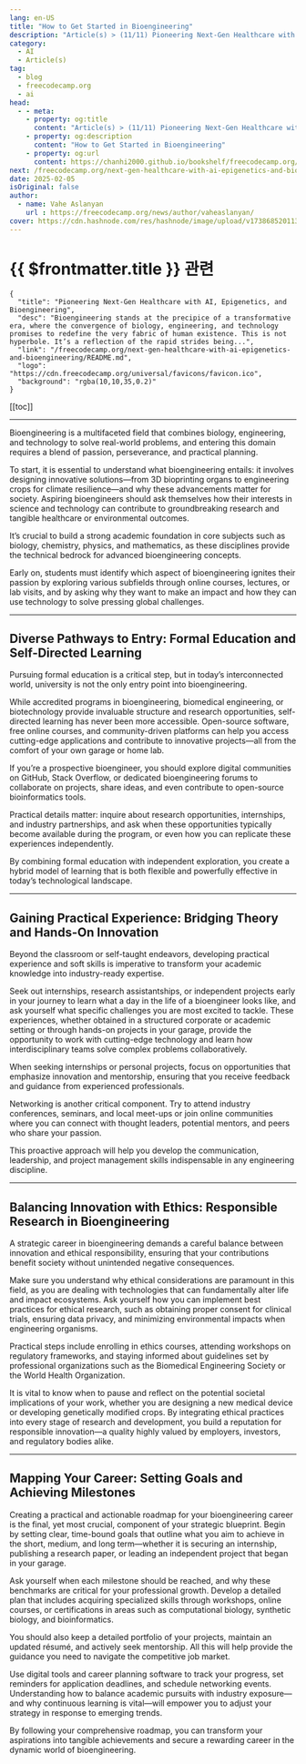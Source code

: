 ```yaml
---
lang: en-US
title: "How to Get Started in Bioengineering"
description: "Article(s) > (11/11) Pioneering Next-Gen Healthcare with AI, Epigenetics, and Bioengineering" 
category:
  - AI
  - Article(s)
tag:
  - blog
  - freecodecamp.org
  - ai
head:
  - - meta:
    - property: og:title
      content: "Article(s) > (11/11) Pioneering Next-Gen Healthcare with AI, Epigenetics, and Bioengineering"
    - property: og:description
      content: "How to Get Started in Bioengineering"
    - property: og:url
      content: https://chanhi2000.github.io/bookshelf/freecodecamp.org/next-gen-healthcare-with-ai-epigenetics-and-bioengineering/how-to-get-started-in-bioengineering.html
next: /freecodecamp.org/next-gen-healthcare-with-ai-epigenetics-and-bioengineering/README.md#conclusion-responsible-stewardship-of-bioengineering
date: 2025-02-05
isOriginal: false
author:
  - name: Vahe Aslanyan
    url : https://freecodecamp.org/news/author/vaheaslanyan/
cover: https://cdn.hashnode.com/res/hashnode/image/upload/v1738685201135/64b476e9-b17b-4788-ba3c-ec23a2576e81.png
---
```


# {{ $frontmatter.title }} 관련

```component VPCard
{
  "title": "Pioneering Next-Gen Healthcare with AI, Epigenetics, and Bioengineering",
  "desc": "Bioengineering stands at the precipice of a transformative era, where the convergence of biology, engineering, and technology promises to redefine the very fabric of human existence. This is not hyperbole. It’s a reflection of the rapid strides being...",
  "link": "/freecodecamp.org/next-gen-healthcare-with-ai-epigenetics-and-bioengineering/README.md",
  "logo": "https://cdn.freecodecamp.org/universal/favicons/favicon.ico",
  "background": "rgba(10,10,35,0.2)"
}
```

[[toc]]

---

<SiteInfo
  name="Pioneering Next-Gen Healthcare with AI, Epigenetics, and Bioengineering"
  desc="Bioengineering stands at the precipice of a transformative era, where the convergence of biology, engineering, and technology promises to redefine the very fabric of human existence. This is not hyperbole. It’s a reflection of the rapid strides being..."
  url="https://freecodecamp.org/news/next-gen-healthcare-with-ai-epigenetics-and-bioengineering#heading-how-to-get-started-in-bioengineering"
  logo="https://cdn.freecodecamp.org/universal/favicons/favicon.ico"
  preview="https://cdn.hashnode.com/res/hashnode/image/upload/v1738685201135/64b476e9-b17b-4788-ba3c-ec23a2576e81.png"/>

Bioengineering is a multifaceted field that combines biology, engineering, and technology to solve real-world problems, and entering this domain requires a blend of passion, perseverance, and practical planning.

To start, it is essential to understand what bioengineering entails: it involves designing innovative solutions—from 3D bioprinting organs to engineering crops for climate resilience—and why these advancements matter for society. Aspiring bioengineers should ask themselves how their interests in science and technology can contribute to groundbreaking research and tangible healthcare or environmental outcomes.

It’s crucial to build a strong academic foundation in core subjects such as biology, chemistry, physics, and mathematics, as these disciplines provide the technical bedrock for advanced bioengineering concepts.

Early on, students must identify which aspect of bioengineering ignites their passion by exploring various subfields through online courses, lectures, or lab visits, and by asking why they want to make an impact and how they can use technology to solve pressing global challenges.

---

## Diverse Pathways to Entry: Formal Education and Self-Directed Learning

Pursuing formal education is a critical step, but in today’s interconnected world, university is not the only entry point into bioengineering.

While accredited programs in bioengineering, biomedical engineering, or biotechnology provide invaluable structure and research opportunities, self-directed learning has never been more accessible. Open-source software, free online courses, and community-driven platforms can help you access cutting-edge applications and contribute to innovative projects—all from the comfort of your own garage or home lab.

If you’re a prospective bioengineer, you should explore digital communities on GitHub, Stack Overflow, or dedicated bioengineering forums to collaborate on projects, share ideas, and even contribute to open-source bioinformatics tools.

Practical details matter: inquire about research opportunities, internships, and industry partnerships, and ask when these opportunities typically become available during the program, or even how you can replicate these experiences independently.

By combining formal education with independent exploration, you create a hybrid model of learning that is both flexible and powerfully effective in today’s technological landscape.

---

## Gaining Practical Experience: Bridging Theory and Hands-On Innovation

Beyond the classroom or self-taught endeavors, developing practical experience and soft skills is imperative to transform your academic knowledge into industry-ready expertise.

Seek out internships, research assistantships, or independent projects early in your journey to learn what a day in the life of a bioengineer looks like, and ask yourself what specific challenges you are most excited to tackle. These experiences, whether obtained in a structured corporate or academic setting or through hands-on projects in your garage, provide the opportunity to work with cutting-edge technology and learn how interdisciplinary teams solve complex problems collaboratively.

When seeking internships or personal projects, focus on opportunities that emphasize innovation and mentorship, ensuring that you receive feedback and guidance from experienced professionals.

Networking is another critical component. Try to attend industry conferences, seminars, and local meet-ups or join online communities where you can connect with thought leaders, potential mentors, and peers who share your passion.

This proactive approach will help you develop the communication, leadership, and project management skills indispensable in any engineering discipline.

---

## Balancing Innovation with Ethics: Responsible Research in Bioengineering

A strategic career in bioengineering demands a careful balance between innovation and ethical responsibility, ensuring that your contributions benefit society without unintended negative consequences.

Make sure you understand why ethical considerations are paramount in this field, as you are dealing with technologies that can fundamentally alter life and impact ecosystems. Ask yourself how you can implement best practices for ethical research, such as obtaining proper consent for clinical trials, ensuring data privacy, and minimizing environmental impacts when engineering organisms.

Practical steps include enrolling in ethics courses, attending workshops on regulatory frameworks, and staying informed about guidelines set by professional organizations such as the Biomedical Engineering Society or the World Health Organization.

It is vital to know when to pause and reflect on the potential societal implications of your work, whether you are designing a new medical device or developing genetically modified crops. By integrating ethical practices into every stage of research and development, you build a reputation for responsible innovation—a quality highly valued by employers, investors, and regulatory bodies alike.

---

## Mapping Your Career: Setting Goals and Achieving Milestones

Creating a practical and actionable roadmap for your bioengineering career is the final, yet most crucial, component of your strategic blueprint. Begin by setting clear, time-bound goals that outline what you aim to achieve in the short, medium, and long term—whether it is securing an internship, publishing a research paper, or leading an independent project that began in your garage.

Ask yourself when each milestone should be reached, and why these benchmarks are critical for your professional growth. Develop a detailed plan that includes acquiring specialized skills through workshops, online courses, or certifications in areas such as computational biology, synthetic biology, and bioinformatics.

You should also keep a detailed portfolio of your projects, maintain an updated résumé, and actively seek mentorship. All this will help provide the guidance you need to navigate the competitive job market.

Use digital tools and career planning software to track your progress, set reminders for application deadlines, and schedule networking events. Understanding how to balance academic pursuits with industry exposure—and why continuous learning is vital—will empower you to adjust your strategy in response to emerging trends.

By following your comprehensive roadmap, you can transform your aspirations into tangible achievements and secure a rewarding career in the dynamic world of bioengineering.
